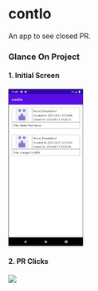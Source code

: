 # contlo
An app to see closed PR.


### Glance On Project
#### 1. Initial Screen
<img src="images/main.png" width="150">

#### 2. PR Clicks
<img src="images/record.gif" width="150">
